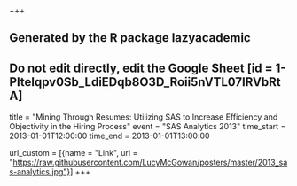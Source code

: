 +++
## Generated by the R package lazyacademic
## Do not edit directly, edit the Google Sheet [id = 1-PItelqpv0Sb_LdiEDqb8O3D_Roii5nVTL07IRVbRtA]
title = "Mining Through Resumes: Utilizing SAS to Increase Efficiency and Objectivity in the Hiring Process"
event = "SAS Analytics 2013"
time_start = 2013-01-01T12:00:00
time_end = 2013-01-01T13:00:00

url_custom = [{name = "Link", url = "https://raw.githubusercontent.com/LucyMcGowan/posters/master/2013_sas-analytics.jpg"}]
+++
